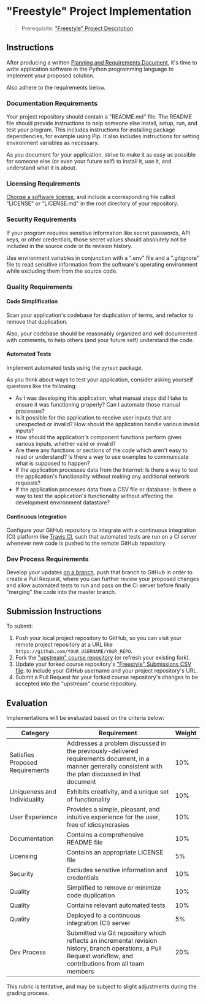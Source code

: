 # "Freestyle" Project Implementation

> Prerequisite: ["Freestyle" Project Description](/projects/freestyle.md)

## Instructions

After producing a written [Planning and Requirements Document](/projects/freestyle/requirements.md), it's time to write application software in the Python programming language to implement your proposed solution.

Also adhere to the requirements below.





### Documentation Requirements

Your project repository should contain a "README.md" file. The README file should provide instructions to help someone else install, setup, run, and test your program. This includes instructions for installing package dependencies, for example using Pip. It also includes instructions for setting environment variables as necessary.

As you document for your application, strive to make it as easy as possible for someone else (or even your future self) to install it, use it, and understand what it is about.

### Licensing Requirements

[Choose a software license](/notes/licensing.md), and include a corresponding file called "LICENSE" or "LICENSE.md" in the root directory of your repository.

### Security Requirements

If your program requires sensitive information like secret passwords, API keys, or other credentials, those secret values should absolutely not be included in the source code or its revision history.

Use environment variables in conjunction with a ".env" file and a ".gitignore" file to read sensitive information from the software's operating environment while excluding them from the source code.

### Quality Requirements

#### Code Simplification

Scan your application's codebase for duplication of terms, and refactor to remove that duplication.

Also, your codebase should be reasonably organized and well documented with comments, to help others (and your future self) understand the code.

#### Automated Tests

Implement automated tests using the `pytest` package.

As you think about ways to test your application, consider asking yourself questions like the following:

  + As I was developing this application, what manual steps did I take to ensure it was functioning properly? Can I automate those manual processes?
  + Is it possible for the application to receive user inputs that are unexpected or invalid? How should the application handle various invalid inputs?
  + How should the application's component functions perform given various inputs, whether valid or invalid?
  + Are there any functions or sections of the code which aren't easy to read or understand? Is there a way to use examples to communicate what is supposed to happen?
  + If the application processes data from the Internet: Is there a way to test the application's functionality without making any additional network requests?
  + If the application processes data from a CSV file or database: Is there a way to test the application's functionality without affecting the development environment datastore?

#### Continuous Integration

Configure your GitHub repository to integrate with a continuous integration (CI) platform like [Travis CI](/notes/travis-ci.md), such that automated tests are run on a CI server whenever new code is pushed to the remote GitHub repository.

### Dev Process Requirements

Develop your updates [on a branch](/notes/git.md#branch-operations), push that branch to GitHub in order to create a Pull Request, where you can further review your proposed changes and allow automated tests to run and pass on the CI server before finally "merging" the code into the master branch.







## Submission Instructions

To submit:

  1. Push your local project repository to GitHub, so you can visit your remote project repository at a URL like `https://github.com/YOUR_USERNAME/YOUR_REPO`.
  2. Fork the ["upstream" course repository](https://github.com/prof-rossetti/georgetown-opim-243-201901) (or refresh your existing fork).
  3. Update your forked course repository's ["Freestyle" Submissions CSV file](/projects/freestyle/submissions.csv).
to include your GitHub username and your project repository's URL.
  4. Submit a Pull Request for your forked course repository's changes to be accepted into the "upstream" course repository.

## Evaluation

Implementations will be evaluated based on the criteria below:

Category | Requirement | Weight
--- | --- | ---
Satisfies Proposed Requirements | Addresses a problem discussed in the previously-delivered requirements document, in a manner generally consistent with the plan discussed in that document | 10%
Uniqueness and Individuality | Exhibits creativity, and a unique set of functionality | 10%
User Experience | Provides a simple, pleasant, and intuitive experience for the user, free of idiosyncrasies | 10%
Documentation | Contains a comprehensive README file | 10%
Licensing | Contains an appropriate LICENSE file | 5%
Security | Excludes sensitive information and credentials | 10%
Quality | Simplified to remove or minimize code duplication | 10%
Quality | Contains relevant automated tests | 10%
Quality | Deployed to a continuous integration (CI) server | 5%
Dev Process | Submitted via Git repository which reflects an incremental revision history, branch operations, a Pull Request workflow, and contributions from all team members | 20%

This rubric is tentative, and may be subject to slight adjustments during the grading process.
